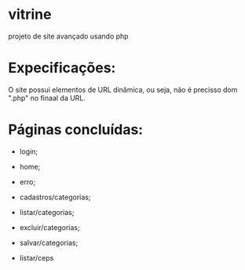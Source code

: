 # vitrine
projeto de site avançado usando php 

# **Expecificações:**
O site possui elementos de URL dinâmica, ou seja, não é precisso dom ".php" no finaal da URL.

# **Páginas concluídas:**

- login;

- home;

- erro;

- cadastros/categorias;

- listar/categorias;

- excluir/categorias;

- salvar/categorias;

- listar/ceps
